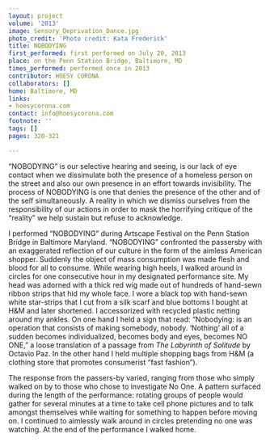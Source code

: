 ```yaml
---
layout: project
volume: '2013'
image: Sensory_Deprivation_Dance.jpg
photo_credit: 'Photo credit: Kata Frederick'
title: NOBODYING
first_performed: first performed on July 20, 2013
place: on the Penn Station Bridge, Baltimore, MD
times_performed: performed once in 2013
contributor: HOESY CORONA
collaborators: []
home: Baltimore, MD
links:
- hoesycorona.com
contact: info@hoesycorona.com
footnote: ''
tags: []
pages: 320-321

---
```


“NOBODYING” is our selective hearing and seeing, is our lack of eye contact when we dissimulate both the presence of a homeless person on the street and also our own presence in an effort towards invisibility. The process of NOBODYING is one that denies the presence of the other and of the self simultaneously. A reality in which we dismiss ourselves from the responsibility of our actions in order to mask the horrifying critique of the “reality” we help sustain but refuse to acknowledge.

I performed “NOBODYING” during Artscape Festival on the Penn Station Bridge in Baltimore Maryland. “NOBODYING” confronted the passersby with an exaggerated reflection of our culture in the form of the aimless American shopper. Suddenly the object of mass consumption was made flesh and blood for all to consume. While wearing high heels, I walked around in circles for one consecutive hour in my designated performance site. My head was adorned with a thick red wig made out of hundreds of hand-sewn ribbon strips that hid my whole face. I wore a black top with hand-sewn white star-strips that I cut from a silk scarf and blue bottoms I bought at H&M and later shortened. I accessorized with recycled plastic netting around my ankles. On one hand I held a sign that read: “Nobodying: is an operation that consists of making somebody, nobody. ‘Nothing’ all of a sudden becomes individualized, becomes body and eyes, becomes NO ONE,” a loose translation of a passage from _The Labyrinth of Solitude_ by Octavio Paz. In the other hand I held multiple shopping bags from H&M (a clothing store that promotes consumerist “fast fashion”).

The response from the passers-by varied, ranging from those who simply walked on by to those who chose to investigate No One. A pattern surfaced during the length of the performance: rotating groups of people would gather for several minutes at a time to take cell phone pictures and to talk amongst themselves while waiting for something to happen before moving on. I continued to aimlessly walk around in circles pretending no one was watching. At the end of the performance I walked home.
